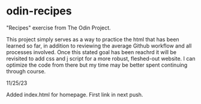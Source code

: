# odin-recipes

"Recipes" exercise from The Odin Project.

This project simply serves as a way to practice the html
that has been learned so far, in addition to reviewing the
average Github workflow and all processes involved. Once this
stated goal has been reachrd it will be revisited to add css and
j script for a more robust, fleshed-out website. I can optimize the
code from there but my time may be better spent continuing through
course.

11/25/23

Added index.html for homepage. First link in next push.